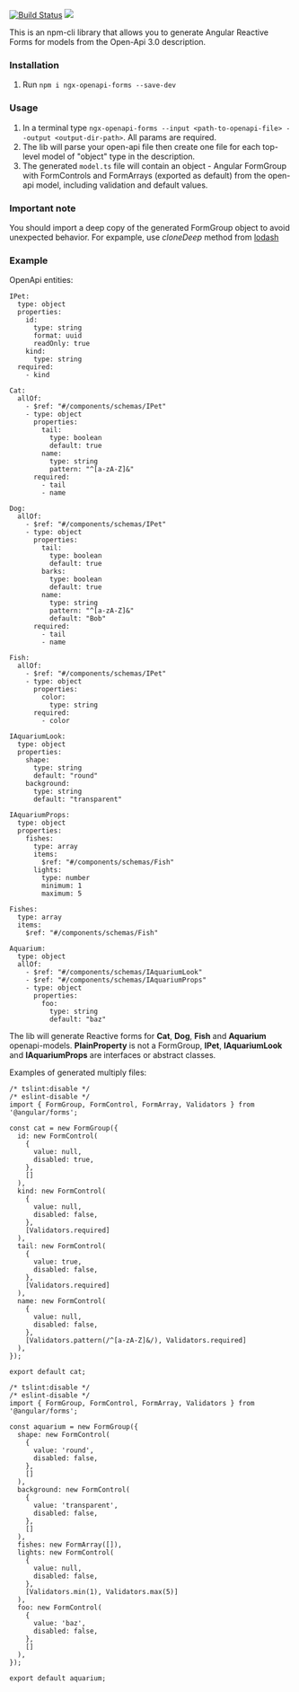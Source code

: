 [![Build Status](https://travis-ci.org/fiorsaoirse/ngx-openapi-forms.svg?branch=master)](https://travis-ci.org/fiorsaoirse/ngx-openapi-forms)
<a href="https://codeclimate.com/github/fiorsaoirse/ngx-openapi-forms/maintainability"><img src="https://api.codeclimate.com/v1/badges/6d1fc8b0ef0b27065dad/maintainability" /></a>

This is an npm-cli library that allows you to generate Angular Reactive Forms for models from the Open-Api 3.0 description.

### Installation
1. Run `npm i ngx-openapi-forms --save-dev`

### Usage
1. In a terminal type `ngx-openapi-forms --input <path-to-openapi-file> --output <output-dir-path>`. All params are required.
2. The lib will parse your open-api file then create one file for each top-level model of "object" type in the description.
3. The generated `model.ts` file will contain an object - Angular FormGroup with FormControls and FormArrays (exported as default) from the open-api model, including validation and default values.

### Important note
You should import a deep copy of the generated FormGroup object to avoid unexpected behavior.
For expample, use *cloneDeep* method from [lodash](https://lodash.com/docs)

### Example

OpenApi entities:

```
IPet:
  type: object
  properties:
    id:
      type: string
      format: uuid
      readOnly: true
    kind:
      type: string
  required:
    - kind

Cat:
  allOf:
    - $ref: "#/components/schemas/IPet"
    - type: object
      properties:
        tail:
          type: boolean
          default: true
        name:
          type: string
          pattern: "^[a-zA-Z]&"
      required:
        - tail
        - name
    
Dog:
  allOf:
    - $ref: "#/components/schemas/IPet"
    - type: object
      properties:
        tail:
          type: boolean
          default: true
        barks:
          type: boolean
          default: true
        name:
          type: string
          pattern: "^[a-zA-Z]&"
          default: "Bob"
      required:
        - tail
        - name
    
Fish:
  allOf:
    - $ref: "#/components/schemas/IPet"
    - type: object
      properties:
        color:
          type: string
      required:
        - color    
    
IAquariumLook:
  type: object
  properties:
    shape:
      type: string
      default: "round"
    background:
      type: string
      default: "transparent"
          
IAquariumProps:
  type: object
  properties:
    fishes:
      type: array
      items:
        $ref: "#/components/schemas/Fish"
      lights:
        type: number
        minimum: 1
        maximum: 5

Fishes:
  type: array
  items:
    $ref: "#/components/schemas/Fish"
    
Aquarium:
  type: object
  allOf:
    - $ref: "#/components/schemas/IAquariumLook"
    - $ref: "#/components/schemas/IAquariumProps"
    - type: object
      properties:
        foo:
          type: string
          default: "baz"
```
The lib will generate Reactive forms for **Cat**, **Dog**, **Fish** and **Aquarium** openapi-models.
**PlainProperty** is not a FormGroup, **IPet**, **IAquariumLook** and **IAquariumProps** are interfaces or abstract classes.

Examples of generated multiply files:

```
/* tslint:disable */
/* eslint-disable */
import { FormGroup, FormControl, FormArray, Validators } from '@angular/forms';

const cat = new FormGroup({
  id: new FormControl(
    {
      value: null,
      disabled: true,
    },
    []
  ),
  kind: new FormControl(
    {
      value: null,
      disabled: false,
    },
    [Validators.required]
  ),
  tail: new FormControl(
    {
      value: true,
      disabled: false,
    },
    [Validators.required]
  ),
  name: new FormControl(
    {
      value: null,
      disabled: false,
    },
    [Validators.pattern(/^[a-zA-Z]&/), Validators.required]
  ),
});

export default cat;

```

```
/* tslint:disable */
/* eslint-disable */
import { FormGroup, FormControl, FormArray, Validators } from '@angular/forms';

const aquarium = new FormGroup({
  shape: new FormControl(
    {
      value: 'round',
      disabled: false,
    },
    []
  ),
  background: new FormControl(
    {
      value: 'transparent',
      disabled: false,
    },
    []
  ),
  fishes: new FormArray([]),
  lights: new FormControl(
    {
      value: null,
      disabled: false,
    },
    [Validators.min(1), Validators.max(5)]
  ),
  foo: new FormControl(
    {
      value: 'baz',
      disabled: false,
    },
    []
  ),
});

export default aquarium;

```
